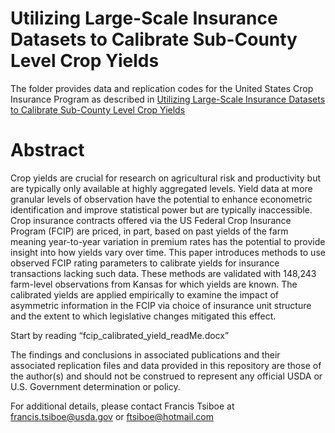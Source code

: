 # Utilizing Large-Scale Insurance Datasets to Calibrate Sub-County Level Crop Yields
The folder provides data and replication codes for the United States Crop Insurance Program as described in [Utilizing Large-Scale Insurance Datasets to Calibrate Sub-County Level Crop Yields](https://doi.org/10.1111/jori.12494)

# Abstract
Crop yields are crucial for research on agricultural risk and productivity but are typically only available at highly aggregated levels. Yield data at more granular levels of observation have the potential to enhance econometric identification and improve statistical power but are typically inaccessible. Crop insurance contracts offered via the US Federal Crop Insurance Program (FCIP) are priced, in part, based on past yields of the farm meaning year-to-year variation in premium rates has the potential to provide insight into how yields vary over time. This paper introduces methods to use observed FCIP rating parameters to calibrate yields for insurance transactions lacking such data. These methods are validated with 148,243 farm-level observations from Kansas for which yields are known. The calibrated yields are applied empirically to examine the impact of asymmetric information in the FCIP via choice of insurance unit structure and the extent to which legislative changes mitigated this effect.
  
Start by reading “fcip_calibrated_yield_readMe.docx”

The findings and conclusions in associated publications and their associated replication files and data provided in this repository are those of the author(s) and should not be construed to represent any official USDA or U.S. Government determination or policy. 

For additional details, please contact Francis Tsiboe at francis.tsiboe@usda.gov or ftsiboe@hotmail.com
